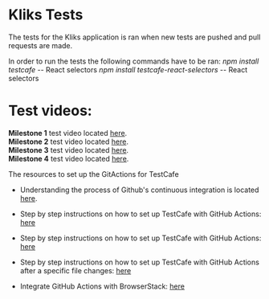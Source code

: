 # Kliks Tests
The tests for the Kliks application is ran when new tests are pushed and pull requests are made.

In order to run the tests the following commands have to be ran:
*npm install testcafe*  -- React selectors 
*npm install testcafe-react-selectors*  -- React selectors 

# Test videos:
**Milestone 1** test video located [here](https://emailwsu.sharepoint.com/:i:/r/teams/2020.fall.PULLM.Cpt.S.489-2.Kliks/Shared%20Documents/2.%20Kliks/milestone1Tests.gif?csf=1&web=1&e=RRSgPZ).\
**Milestone 2** test video located [here](https://emailwsu.sharepoint.com/:i:/t/2020.fall.PULLM.Cpt.S.489-2.Kliks/Eff57N1Yn1pHpghcn7qDg_EBYiCv74Jnu0QlBZlpE_8X8A?e=uX4hGm).\
**Milestone 3** test video located [here](https://emailwsu.sharepoint.com/:i:/t/2020.fall.PULLM.Cpt.S.489-2.Kliks/EY7utKEbRuBOhl1YTM7qN54BXIy5d0kqwuyuIWldHI6_ew?e=LvyU9E).\
**Milestone 4** test video located [here](https://emailwsu.sharepoint.com/:i:/t/2020.fall.PULLM.Cpt.S.489-2.Kliks/EYgf5_rOmOFLh9fYWPuSQCkBiffO7gtylMq4mhXWaGap3w?e=caG334).


The resources to set up the GitActions for TestCafe
*   Understanding the process of Github's continuous integration is located [here](https://docs.github.com/en/free-pro-team@latest/actions/guides/about-continuous-integration).

*   Step by step instructions on how to set up TestCafe with GitHub Actions: [here](https://devexpress.github.io/testcafe/documentation/guides/continuous-integration/github-actions.html)

*   Step by step instructions on how to set up TestCafe with GitHub Actions: [here](https://devexpress.github.io/testcafe/documentation/guides/continuous-integration/github-actions.html)

*   Step by step instructions on how to set up TestCafe with GitHub Actions after a specific file changes: [here](https://www.edwardthomson.com/blog/github_actions_10_path_triggers.html)

*   Integrate GitHub Actions with BrowserStack: [here](https://www.browserstack.com/docs/automate/selenium/github-actions)
